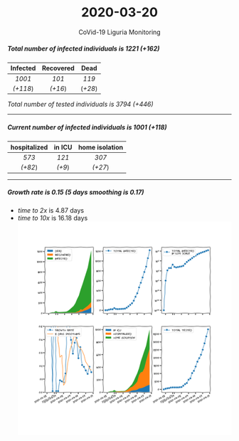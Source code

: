 <div align='center'>

# 2020-03-20
CoVid-19 Liguria Monitoring
</div>

##### Total number of infected individuals is 1221 (+162)
Infected | Recovered | Dead
:---: | :---: | :---:
*1001* | *101* | *119*
*(+118*) | *(+16*) | (*+28*)

*Total number of tested individuals is 3794 (+446)*
***
##### Current number of infected individuals is 1001 (+118)
hospitalized | in ICU | home isolation
:---: | :---: | :---:
*573* |*121* |*307*
*(+82*) |*(+9*) |*(+27*)
***
##### Growth rate is 0.15 (5 days smoothing is 0.17)
- *time to 2x* is 4.87 days
- *time to 10x* is 16.18 days
![stats][stats]

[stats]: stats_Liguria.png
